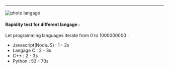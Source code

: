 ---
<img src="https://www.zdnet.com/a/img/resize/a4c8436e7e3adf6dfb14266ca1aa83b8157ad0c2/2021/07/19/8a337c80-5ed6-43a1-98fb-b981d420890f/programming-languages-shutterstock-1680857539.jpg?auto=webp&fit=crop&height=675&width=1200" alt="photo langage" />

#### Rapidity test for different langage :
<p>Let programming languages ​​iterate from 0 to 1000000000 : </p>
<ul>
  <li>Javascript(NodeJS) : 1 - 2s</li>
  <li>Langage C : 2 - 3s</li>
  <li>C++ : 2 - 3s</li>
  <li>Python : 53 - 70s</li>
</ul>
